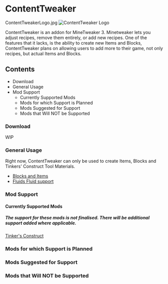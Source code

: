 # ContentTweaker
ContentTweakerLogo.jpg
![ContentTweaker Logo](https://i.blamejared.com/contentTweaker.jpg) 

ContentTweaker is an addon for MineTweaker 3. Minetweaker lets you adjust recipes, remove them entirely, or add new recipes. One of the features that it lacks, is the ability to create new Items and Blocks, ContentTweaker plans on allowing users to add more to their game, not only recipes, but actual Items and Blocks.

## Contents
* Download
* General Usage
* Mod Support
  * Currently Supported Mods
  * Mods for which Support is Planned
  * Mods Suggested for Support
  * Mods that Will NOT be Supported
### Download
WIP


###  General Usage
Right now, ContentTweaker can only be used to create Items, Blocks and Tinkers' Construct Tool Materials.

* [Blocks and Items](/contenttweaker/blockitem_support)
* [Fluids Fluid support](/contenttweaker/fluid_support)
### Mod Support
#### Currently Supported Mods
##### The support for these mods is not finalised. There will be additional support added where applicable.

[Tinker's Construct](/contenttweaker/tconstruct_support)
### Mods for which Support is Planned
### Mods Suggested for Support
### Mods that Will NOT be Supported